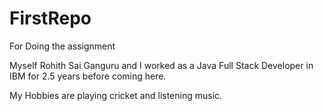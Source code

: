 # FirstRepo
For Doing the assignment

Myself Rohith Sai Ganguru and I worked as a Java Full Stack Developer in IBM for 2.5 years before coming here.

My Hobbies are playing cricket and listening music.
